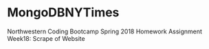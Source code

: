 # MongoDBNYTimes
Northwestern Coding Bootcamp Spring 2018 Homework Assignment Week18: Scrape of Website
